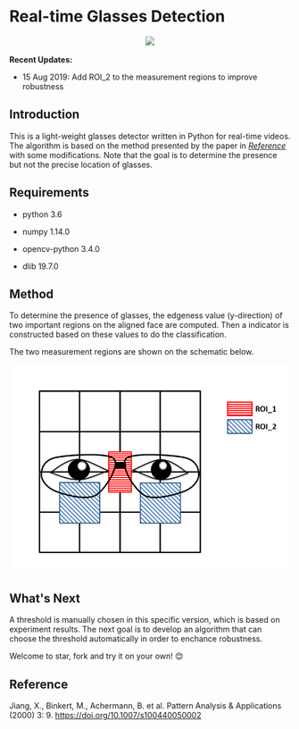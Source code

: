 # Real-time Glasses Detection

<p align="center">
    <img src="./img/example_1.gif">
</p>

**Recent Updates:**

* 15 Aug 2019: Add ROI_2 to the measurement regions to improve robustness

## Introduction
This is a light-weight glasses detector written in Python for real-time videos. The algorithm is based on the method presented by the paper in [*Reference*](#Reference) with some modifications. Note that the goal is to determine the presence but not the precise location of glasses.

## Requirements
* python 3.6 
- numpy 1.14.0
* opencv-python 3.4.0
- dlib 19.7.0

## Method
To determine the presence of glasses, the edgeness value (y-direction) of two important regions on the aligned face are computed. Then a indicator is constructed based on these values to do the classification.

The two measurement regions are shown on the schematic below.

<p align="center">
    <img src="./img/schematic.PNG" width="500">
</p>

## What's Next
A threshold is manually chosen in this specific version, which is based on experiment results. The next goal is to develop an algorithm that can choose the threshold automatically in order to enchance robustness.

Welcome to star, fork and try it on your own! :blush:

## Reference
Jiang, X., Binkert, M., Achermann, B. et al. Pattern Analysis & Applications (2000) 3: 9. https://doi.org/10.1007/s100440050002
